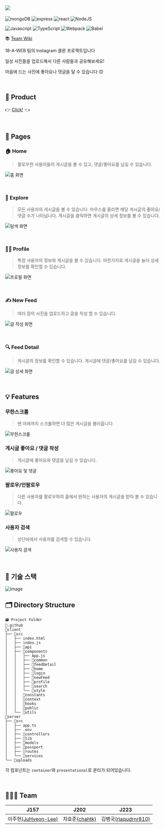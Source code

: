 # ![](https://user-images.githubusercontent.com/24909656/101751559-bdd1e900-3b13-11eb-99f0-a2ef6b92d70b.PNG)

![mongoDB](https://img.shields.io/badge/mongoDB-v4.4-green?logo=mongoDB)
![express](https://img.shields.io/badge/express-v4.17.9-green?logo=express)
![react](https://img.shields.io/badge/react-v17.0.1-9cf?logo=react)
![NodeJS](https://img.shields.io/badge/node.js-v12.18.2-green?logo=node.js)

![Javascript](https://img.shields.io/badge/JavaScript-ES6+-9cf?logo=javascript)
![TypeScript](https://img.shields.io/badge/TypeScript-v4.0.5-green?logo=TypeScript)
![Webpack](https://img.shields.io/badge/Webpack-v5.5.1-9cf?logo=Webpack) 
![Babel](https://img.shields.io/badge/@babel/core-v7.12.3-9cf?logo=babel) 

📚 [Team Wiki](https://github.com/boostcamp-2020/Project18-A-Boostagram/wiki)

18-A-WEB 팀의 Instagram 클론 프로젝트입니다

일상 사진들을 업로드해서 다른 사람들과 공유해보세요!

마음에 드는 사진에 좋아요나 댓글을 달 수 있습니다 😊

<br>

## 🚀 Product

👉 [Click!](http://118.67.128.232) 👈

<br>

## 📃 Pages

### 🏠 Home

> 팔로우한 사용자들의 게시글을 볼 수 있고, 댓글/좋아요를 남길 수 있습니다.

![홈 화면](https://user-images.githubusercontent.com/24909656/102031870-a6884980-3dfa-11eb-9661-bc67935650f0.gif)

<br>

### 🧭 Explore

> 모든 사용자의 게시글을 볼 수 있습니다.
> 마우스를 올리면 해당 게시글의 좋아요/댓글 수가 나타납니다.
> 게시글을 클릭하면 게시글의 상세 정보를 볼 수 있습니다.

![탐색 화면](https://user-images.githubusercontent.com/24909656/102031866-a4be8600-3dfa-11eb-9937-46ec38d7cc1c.gif)

<br>

### 🙍‍♂️ Profile

> 특정 사용자의 정보와 게시글을 볼 수 있습니다.
> 마찬가지로 게시글을 눌러 상세정보를 확인할 수 있습니다.

![프로필 화면](https://user-images.githubusercontent.com/24909656/102031868-a5efb300-3dfa-11eb-95de-54ca6da28098.gif)

<br>

### ✍️ New Feed

> 여러 장의 사진을 업로드하고 글을 작성 할 수 있습니다.

![글 작성 화면](https://user-images.githubusercontent.com/24909656/102031854-a0926880-3dfa-11eb-9f95-0d87cdc7e518.gif)

<br>

### 🔍 Feed Detail

> 게시글의 정보를 확인할 수 있습니다.
> 게시글에 댓글/좋아요를 남길 수 있습니다.

![글 상세 화면](https://user-images.githubusercontent.com/24909656/102031871-a6884980-3dfa-11eb-885c-769f7e96d9de.gif)

<br>

## 💡 Features

### 무한스크롤

> 맨 아래까지 스크롤하면 더 많은 게시글을 불러옵니다.

![무한스크롤](https://user-images.githubusercontent.com/24909656/102031858-a25c2c00-3dfa-11eb-9966-fbf2c8486414.gif)

### 게시글 좋아요 / 댓글 작성

> 게시글에 좋아요와 댓글을 남길 수 있습니다.

![좋아요 및 댓글](https://user-images.githubusercontent.com/24909656/102031864-a425ef80-3dfa-11eb-86a5-7e52ddfd674c.gif)

### 팔로우/언팔로우

> 다른 사용자를 팔로우하여 홈에서 원하는 사용자의 게시글을 받아 볼 수 있습니다.

![팔로우](https://user-images.githubusercontent.com/24909656/102031867-a5571c80-3dfa-11eb-8c51-68c5de4fc2d9.gif)

### 사용자 검색

> 상단바에서 사용자를 검색할 수 있습니다.

![사용자 검색](https://user-images.githubusercontent.com/24909656/102031861-a38d5900-3dfa-11eb-869f-22dc256574af.gif)

<br>

## 🔧 기술 스택

![image](https://user-images.githubusercontent.com/44664867/99925719-87117a00-2d82-11eb-97c5-8b96938af809.png)

## 🗂 Directory Structure
```
🗃 Project Folder  
📁.github  
📁client  
├── 📁src    
│   ├── index.html  
│   ├── index.js  
│   ├── 📁api
│   ├── 📁components
│   │   ├── App.js  
│   │   ├── 📁common  
│   │   ├── 📁feedDetail  
│   │   ├── 📁home  
│   │   ├── 📁login  
│   │   ├── 📁newFeed  
│   │   ├── 📁profile  
│   │   ├── 📁search  
│   │   └── 📁style  
│   │   📁constants  
│   │   📁context  
│   │   📁hooks    
│   │   📁public    
│   └── 📁utils  
📁server  
├── 📁src  
│   ├── app.ts  
│   ├── .env  
│   ├── 📁controllers  
│   ├── 📁lib  
│   ├── 📁models  
│   ├── 📁passport  
│   ├── 📁routes  
│   └── 📁services  
└── 📁uploads  
```
각 컴포넌트는 `container`와 `presentational`로 분리가 되어있습니다. 

<br>

## 🧑‍🤝‍🧑 Team

| J157 | J202 | J223 |
| ---- | ---- | ---- |
| 이주현[(JuHyeon-Lee)](https://github.com/JuHyeon-Lee) | 차효준[(chahtk)](https://github.com/chahtk) | 김병국[(rlaqudrnr810)](https://github.com/rlaqudrnr810) |
